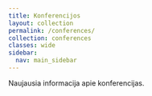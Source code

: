```yaml
---
title: Konferencijos
layout: collection
permalink: /conferences/
collection: conferences
classes: wide
sidebar:
  nav: main_sidebar
---
```


Naujausia informacija apie konferencijas.
